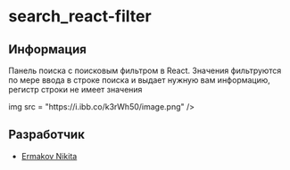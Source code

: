 # search_react-filter

## Информация
Панель поиска с поисковым фильтром в React. Значения фильтруются по мере ввода в строке поиска и выдает нужную вам информацию, регистр строки не имеет значения

<p>
  img src = "https://i.ibb.co/k3rWh50/image.png" />
  </p>

## Разработчик

- [Ermakov Nikita](https://github.com/agr0meow)
